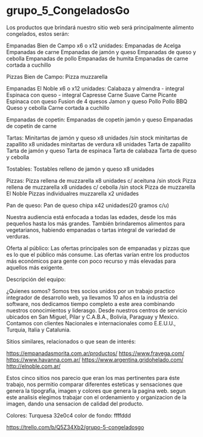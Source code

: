 # grupo_5_CongeladosGo

Los productos que brindará nuestro sitio web será principalmente alimento congelados, estos serán: 

Empanadas Bien de Campo x6 o x12 unidades:
Empanadas de Acelga
Empanadas de carne
Empanadas de jamón y queso
Empanadas de queso y cebolla
Empanadas de pollo
Empanadas de humita
Empanadas de carne cortada a cuchillo

Pizzas Bien de Campo:
Pizza muzzarella 

Empanadas El Noble x6 o x12 unidades:
Calabaza y almendra - integral
Espinaca con queso - integral
Capresse
Carne Suave
Carne Picante
Espinaca con queso
Fusion de 4 quesos
Jamon y queso
Pollo
Pollo BBQ
Queso y cebolla
Carne cortada a cuchillo

Empanadas de copetin:
Empanadas de copetín jamón y queso
Empanadas de copetín de carne

Tartas:
Minitartas de jamón y queso x8 unidades /sin stock
minitartas de zapallito x8 unidades
minitartas de verdura x8 unidades
Tarta de zapallito
Tarta de jamón y queso
Tarta de espinaca
Tarta de calabaza
Tarta de queso y cebolla

Tostables:
Tostables relleno de jamón y queso x8 unidades

Pizzas:
Pizza rellena de muzzarella x8 unidades c/ aceituna /sin stock
Pizza rellena de muzzarella x8 unidades c/ cebolla /sin stock
Pizza de muzzarella El Noble
Pizzas individualres muzzarella x2 unidades

Pan de queso:
Pan de queso chipa x42 unidades(20 gramos c/u)


Nuestra audiencia está enfocada a todas las edades, desde los más pequeños hasta los más grandes. También brindaremos alimentos para vegetarianos, habiendo empanadas o tartas integral de variedad de verduras.

Oferta al público: Las ofertas principales son de empanadas y pizzas que es lo que el público más consume. Las ofertas varían entre los productos más económicos para gente con poco recurso y más elevadas para aquellos más exigente.

Descripción del equipo:

¿Quienes somos?
Somos tres socios unidos por un trabajo practico integrador de desarrollo web, ya llevamos 10 años en la industria del software,  nos dedicamos tiempo completo a este area  combinando nuestros conocimientos y liderasgo. Desde nuestros centros de servicio ubicados en San Miguel, Pilar y C.A.B.A., Bolivia, Paraguay y Mexico. Contamos con clientes Nacionales e internacionales como E.E.U.U., Turquia, Italia y Catalunia.


Sitios similares, relacionados o que sean de interés: 

https://empanadasmorita.com.ar/productos/
https://www.fravega.com/
https://www.havanna.com.ar/
https://www.argentina.gridohelado.com/
http://elnoble.com.ar/

Estos cinco sitios nos parecio que eran los mas pertinentes para éste trabajo, nos permitio comparar diferentes esteticas y sensaciones que genera la tipografia, imagen y colores que genera la pagina web. segun este analisis elegimos trabajar con el ordenamiento y organizacion de la imagen, dando una sensacion de calidad del producto.


Colores: 
Turquesa 32e0c4
color de fondo: ffffddd


https://trello.com/b/Q5Z34Xb2/grupo-5-congeladosgo
